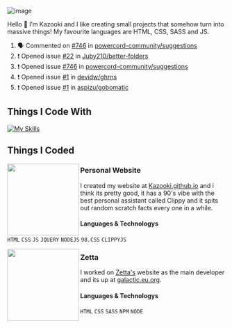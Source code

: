 ![image](https://user-images.githubusercontent.com/105769130/170855845-6fa2f0c9-7583-4024-bd98-7d2266504539.png)

Hello 👋 I’m Kazooki and I like creating small projects that somehow turn into massive things! My favourite languages are HTML, CSS, SASS and JS.

<!--START_SECTION:activity-->
1. 🗣 Commented on [#746](https://github.com/powercord-community/suggestions/issues/746) in [powercord-community/suggestions](https://github.com/powercord-community/suggestions)
2. ❗️ Opened issue [#22](https://github.com/Juby210/better-folders/issues/22) in [Juby210/better-folders](https://github.com/Juby210/better-folders)
3. ❗️ Opened issue [#746](https://github.com/powercord-community/suggestions/issues/746) in [powercord-community/suggestions](https://github.com/powercord-community/suggestions)
4. ❗️ Opened issue [#1](https://github.com/devidw/ghrns/issues/1) in [devidw/ghrns](https://github.com/devidw/ghrns)
5. ❗️ Opened issue [#1](https://github.com/aspizu/gobomatic/issues/1) in [aspizu/gobomatic](https://github.com/aspizu/gobomatic)
<!--END_SECTION:activity-->

## Things I Code With
[![My Skills](https://skillicons.dev/icons?i=vscode,html,css,js,jquery,nodejs,electron,sass,figma,powershell)](https://skillicons.dev)

## Things I Coded
<img align="left" src="https://u.cubeupload.com/Polygon/r2uk2L.png" width="165">

### Personal Website
I created my website at [Kazooki.github.io](https://interstellar.eu.org) and i think its pretty good, it has a 90's vibe with the best personal assistant called Clippy and it spits out random scratch facts every one in a while.
#### Languages & Technologys
`HTML` `CSS` `JS` `JQUERY` `NODEJS` `98.CSS` `CLIPPYJS`

<img align="left" src="https://avatars.githubusercontent.com/u/106468548" width="165">

### Zetta
I worked on [Zetta's](https://github.com/zettaware) website as the main developer and its up at [galactic.eu.org](https://galactic.eu.org/).
#### Languages & Technologys
`HTML` `CSS` `SASS` `NPM` `NODE`
